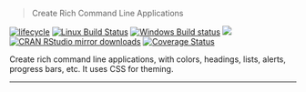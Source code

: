 
> Create Rich Command Line Applications

[![lifecycle](https://img.shields.io/badge/lifecycle-superseded-blue.svg)](https://tidyverse.org/lifecycle/)
[![Linux Build Status](https://travis-ci.org/r-lib/cliapp.svg?branch=master)](https://travis-ci.org/r-lib/cliapp)
[![Windows Build status](https://ci.appveyor.com/api/projects/status/github/r-lib/cliapp?svg=true)](https://ci.appveyor.com/project/gaborcsardi/cliapp)
[![](https://www.r-pkg.org/badges/version/cliapp)](https://www.r-pkg.org/pkg/cliapp)
[![CRAN RStudio mirror downloads](https://cranlogs.r-pkg.org/badges/cliapp)](https://www.r-pkg.org/pkg/cliapp)
[![Coverage Status](https://img.shields.io/codecov/c/github/r-lib/cliapp/master.svg)](https://codecov.io/github/r-lib/cliapp?branch=master)

Create rich command line applications, with colors, headings, lists, alerts,
progress bars, etc. It uses CSS for theming.

---

